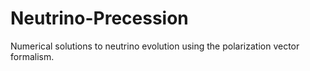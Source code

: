 # Neutrino-Precession
Numerical solutions to neutrino evolution using the polarization vector formalism.
